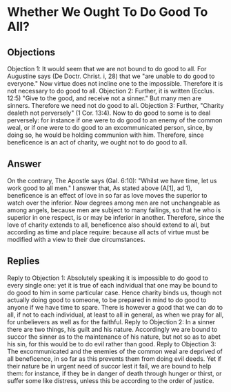 # Whether We Ought To Do Good To All?
## Objections
Objection 1: It would seem that we are not bound to do good to all. For Augustine says (De Doctr. Christ. i, 28) that we "are unable to do good to everyone." Now virtue does not incline one to the impossible. Therefore it is not necessary to do good to all.
Objection 2: Further, it is written (Ecclus. 12:5) "Give to the good, and receive not a sinner." But many men are sinners. Therefore we need not do good to all.
Objection 3: Further, "Charity dealeth not perversely" (1 Cor. 13:4). Now to do good to some is to deal perversely: for instance if one were to do good to an enemy of the common weal, or if one were to do good to an excommunicated person, since, by doing so, he would be holding communion with him. Therefore, since beneficence is an act of charity, we ought not to do good to all.
## Answer
On the contrary, The Apostle says (Gal. 6:10): "Whilst we have time, let us work good to all men."
I answer that, As stated above (A[1], ad 1), beneficence is an effect of love in so far as love moves the superior to watch over the inferior. Now degrees among men are not unchangeable as among angels, because men are subject to many failings, so that he who is superior in one respect, is or may be inferior in another. Therefore, since the love of charity extends to all, beneficence also should extend to all, but according as time and place require: because all acts of virtue must be modified with a view to their due circumstances.
## Replies
Reply to Objection 1: Absolutely speaking it is impossible to do good to every single one: yet it is true of each individual that one may be bound to do good to him in some particular case. Hence charity binds us, though not actually doing good to someone, to be prepared in mind to do good to anyone if we have time to spare. There is however a good that we can do to all, if not to each individual, at least to all in general, as when we pray for all, for unbelievers as well as for the faithful.
Reply to Objection 2: In a sinner there are two things, his guilt and his nature. Accordingly we are bound to succor the sinner as to the maintenance of his nature, but not so as to abet his sin, for this would be to do evil rather than good.
Reply to Objection 3: The excommunicated and the enemies of the common weal are deprived of all beneficence, in so far as this prevents them from doing evil deeds. Yet if their nature be in urgent need of succor lest it fail, we are bound to help them: for instance, if they be in danger of death through hunger or thirst, or suffer some like distress, unless this be according to the order of justice.